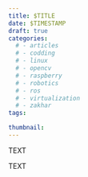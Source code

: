 ```yaml
---
title: $TITLE
date: $TIMESTAMP
draft: true
categories:
  # - articles
  # - codding
  # - linux
  # - opencv
  # - raspberry
  # - robotics
  # - ros
  # - virtualization
  # - zakhar
tags:

thumbnail:
---
```


TEXT

<!--more-->

TEXT
